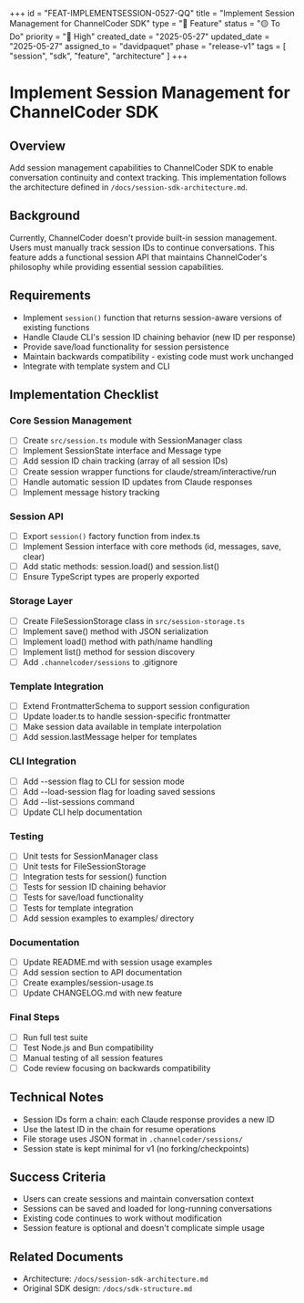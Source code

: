 +++
id = "FEAT-IMPLEMENTSESSION-0527-QQ"
title = "Implement Session Management for ChannelCoder SDK"
type = "🌟 Feature"
status = "🟡 To Do"
priority = "🔼 High"
created_date = "2025-05-27"
updated_date = "2025-05-27"
assigned_to = "davidpaquet"
phase = "release-v1"
tags = [ "session", "sdk", "feature", "architecture" ]
+++

# Implement Session Management for ChannelCoder SDK

## Overview
Add session management capabilities to ChannelCoder SDK to enable conversation continuity and context tracking. This implementation follows the architecture defined in `/docs/session-sdk-architecture.md`.

## Background
Currently, ChannelCoder doesn't provide built-in session management. Users must manually track session IDs to continue conversations. This feature adds a functional session API that maintains ChannelCoder's philosophy while providing essential session capabilities.

## Requirements
- Implement `session()` function that returns session-aware versions of existing functions
- Handle Claude CLI's session ID chaining behavior (new ID per response)
- Provide save/load functionality for session persistence
- Maintain backwards compatibility - existing code must work unchanged
- Integrate with template system and CLI

## Implementation Checklist

### Core Session Management
- [ ] Create `src/session.ts` module with SessionManager class
- [ ] Implement SessionState interface and Message type
- [ ] Add session ID chain tracking (array of all session IDs)
- [ ] Create session wrapper functions for claude/stream/interactive/run
- [ ] Handle automatic session ID updates from Claude responses
- [ ] Implement message history tracking

### Session API
- [ ] Export `session()` factory function from index.ts
- [ ] Implement Session interface with core methods (id, messages, save, clear)
- [ ] Add static methods: session.load() and session.list()
- [ ] Ensure TypeScript types are properly exported

### Storage Layer
- [ ] Create FileSessionStorage class in `src/session-storage.ts`
- [ ] Implement save() method with JSON serialization
- [ ] Implement load() method with path/name handling
- [ ] Implement list() method for session discovery
- [ ] Add `.channelcoder/sessions` to .gitignore

### Template Integration
- [ ] Extend FrontmatterSchema to support session configuration
- [ ] Update loader.ts to handle session-specific frontmatter
- [ ] Make session data available in template interpolation
- [ ] Add session.lastMessage helper for templates

### CLI Integration
- [ ] Add --session flag to CLI for session mode
- [ ] Add --load-session flag for loading saved sessions
- [ ] Add --list-sessions command
- [ ] Update CLI help documentation

### Testing
- [ ] Unit tests for SessionManager class
- [ ] Unit tests for FileSessionStorage
- [ ] Integration tests for session() function
- [ ] Tests for session ID chaining behavior
- [ ] Tests for save/load functionality
- [ ] Tests for template integration
- [ ] Add session examples to examples/ directory

### Documentation
- [ ] Update README.md with session usage examples
- [ ] Add session section to API documentation
- [ ] Create examples/session-usage.ts
- [ ] Update CHANGELOG.md with new feature

### Final Steps
- [ ] Run full test suite
- [ ] Test Node.js and Bun compatibility
- [ ] Manual testing of all session features
- [ ] Code review focusing on backwards compatibility

## Technical Notes
- Session IDs form a chain: each Claude response provides a new ID
- Use the latest ID in the chain for resume operations
- File storage uses JSON format in `.channelcoder/sessions/`
- Session state is kept minimal for v1 (no forking/checkpoints)

## Success Criteria
- Users can create sessions and maintain conversation context
- Sessions can be saved and loaded for long-running conversations
- Existing code continues to work without modification
- Session feature is optional and doesn't complicate simple usage

## Related Documents
- Architecture: `/docs/session-sdk-architecture.md`
- Original SDK design: `/docs/sdk-structure.md`
